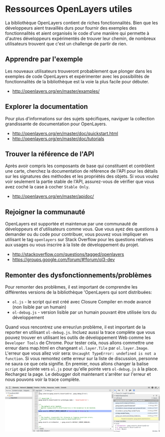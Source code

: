 # Ressources OpenLayers utiles

La bibliothèque OpenLayers contient de riches fonctionnalités. Bien que les développeurs aient travaillés durs pour fournir des exemples des fonctionnalités et aient organisés le code d'une manière qui permette à d'autres développeurs expérimentés de trouver leur chemin, de nombreux utilisateurs trouvent que c'est un challenge de partir de rien.

## Apprendre par l'exemple

Les nouveaux utilisateurs trouveront probablement que plonger dans les exemples de code OpenLayers et expérimenter avec les possibilités de fonctionnalités de la bibliothèque est la voie la plus facile pour débuter.

* http://openlayers.org/en/master/examples/

## Explorer la documentation

Pour plus d'informations sur des sujets spécifiques, naviguer la collection grandissante de documentation pour OpenLayers.

* http://openlayers.org/en/master/doc/quickstart.html
* http://openlayers.org/en/master/doc/tutorials

## Trouver la référence de l'API

Après avoir compris les composants de base qui constituent et contrôlent une carte, cherchez la documentation de référence de l'API pour les détails sur les signatures des méthodes et les propriétés des objets. Si vous voulez voir seulement la partie stable de l'API, assurez-vous de vérifier que vous avez coché la case à cocher `Stable Only`.

* http://openlayers.org/en/master/apidoc/

## Rejoigner la communauté

OpenLayers est supportée et maintenue par une communauté de développeurs et d'utilisateurs comme vous. Que vous ayez des questions à demander ou du code pour contribuer, vous pouvez vous impliquer en utilisant le tag `openlayers` sur Stack Overflow pour les questions relatives aux usages ou vous inscrire à la liste de développement du projet.

* http://stackoverflow.com/questions/tagged/openlayers
* https://groups.google.com/forum/#!forum/ol3-dev

## Remonter des dysfonctionnements/problèmes

Pour remonter des problèmes, il est important de comprendre les différentes versions de la bibliothèque 'OpenLayers qui sont distribuées:

* `ol.js` - le script qui est créé avec Closure Compiler en mode avancé (non lisible par un humain)
* `ol-debug.js` - version lisible par un humain pouvant être utilisée lors du développement

Quand vous rencontrez une erreur/un problème, il est important de la reporter en utilisant `ol-debug.js`. Incluez aussi la trace complète que vous pouvez trouver en utilisant les outils de développement Web comme les `Developer Tools` de Chrome. Pour tester cela, nous allons commettre une erreur dans map.html en changeant `ol.layer.Tile` par `ol.layer.Image`. L'erreur que vous allez voir sera: `Uncaught TypeError: undefined is not a function`. Si vous remontez cette erreur sur la liste de discussion, personne ne saura ce que cela signifie. En premier, nous allons changer la balise `script` qui pointe vers `ol.js` pour qu'elle pointe vers `ol-debug.js` à la place. Rechargez la page. Le debugger doit maintenant s'arrêter sur l'erreur et nous pouvons voir la trace complète.

![A un point d'arrêt dans le debugger](debugger.png)
